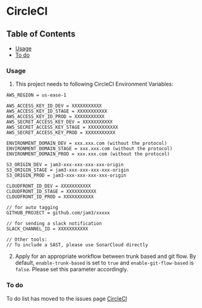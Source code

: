 # CircleCI

## Table of Contents

- [Usage](#usage)
- [To do](#to-do)

### Usage

1. This project needs to following CircleCI Environment Variables:

```
AWS_REGION = us-ease-1

AWS_ACCESS_KEY_ID_DEV = XXXXXXXXXXX
AWS_ACCESS_KEY_ID_STAGE = XXXXXXXXXXX
AWS_ACCESS_KEY_ID_PROD = XXXXXXXXXXX
AWS_SECRET_ACCESS_KEY_DEV = XXXXXXXXXXX
AWS_SECRET_ACCESS_KEY_STAGE = XXXXXXXXXXX
AWS_SECRET_ACCESS_KEY_PROD = XXXXXXXXXXX

ENVIRONMENT_DOMAIN_DEV = xxx.xxx.com (without the protocol)
ENVIRONMENT_DOMAIN_STAGE = xxx.xxx.com (without the protocol)
ENVIRONMENT_DOMAIN_PROD = xxx.xxx.com (without the protocol)

S3_ORIGIN_DEV = jam3-xxx-xxx-xxx-xxx-origin
S3_ORIGIN_STAGE = jam3-xxx-xxx-xxx-xxx-origin
S3_ORIGIN_PROD = jam3-xxx-xxx-xxx-xxx-origin

CLOUDFRONT_ID_DEV = XXXXXXXXXXX
CLOUDFRONT_ID_STAGE = XXXXXXXXXXX
CLOUDFRONT_ID_PROD = XXXXXXXXXXX

// for auto tagging
GITHUB_PROJECT = github.com/jam3/xxxxx

// for sending a slack notification
SLACK_CHANNEL_ID = XXXXXXXXXXX

// Other tools:
// To include a SAST, please use SonarCloud directly
```

2. Apply for an appropriate workflow between trunk based and git flow. By default, `enable-trunk-based` is set to `true` and `enable-git-flow-based` is `false`. Please set this parameter accordingly.

### To do

To do list has moved to the issues page [CircleCI](https://github.com/Jam3/nextjs-boilerplate/issues/254#issue-1328652952)

